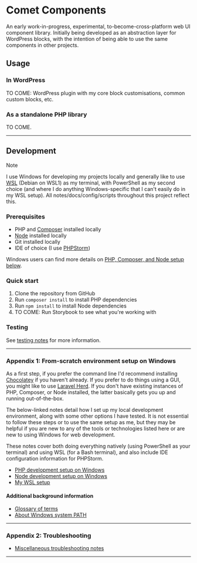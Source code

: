 # Comet Components

An early work-in-progress, experimental, to-become-cross-platform web UI component library. Initially being developed as an abstraction layer for WordPress blocks, with the intention of being able to use the same components in other projects.

## Usage

### In WordPress

TO COME: WordPress plugin with my core block customisations, common custom blocks, etc.

### As a standalone PHP library

TO COME.

---
## Development

> [!NOTE]
> I use Windows for developing my projects locally and generally like to use [WSL](https://learn.microsoft.com/en-us/windows/wsl/) (Debian on WSL1) as my terminal, with PowerShell as my second choice (and where I do anything Windows-specific that I can't easily do in my WSL setup). All notes/docs/config/scripts throughout this project reflect this.

### Prerequisites

- PHP and [Composer](https://getcomposer.org) installed locally 
- [Node](https://nodejs.org) installed locally
- Git installed locally
- IDE of choice (I use [PHPStorm](https://www.jetbrains.com/phpstorm/))

Windows users can find more details on [PHP, Composer, and Node setup below](#appendix-1-from-scratch-environment-setup-on-windows). 

### Quick start

1. Clone the repository from GitHub
2. Run `composer install` to install PHP dependencies
3. Run `npm install` to install Node dependencies
4. TO COME: Run Storybook to see what you're working with

### Testing

See [testing notes](./notes/testing.md) for more information.

---
### Appendix 1: From-scratch environment setup on Windows

As a first step, if you prefer the command line I'd recommend installing [Chocolatey](https://community.chocolatey.org/) if you haven't already. If you prefer to do things using a GUI, you might like to use [Laravel Herd](https://herd.laravel.com/windows). If you don't have existing instances of PHP, Composer, or Node installed, the latter basically gets you up and running out-of-the-box.

The below-linked notes detail how I set up my local development environment, along with some other options I have tested. It is not essential to follow these steps or to use the same setup as me, but they may be helpful if you are new to any of the tools or technologies listed here or are new to using Windows for web development.

These notes cover both doing everything natively (using PowerShell as your terminal) and using WSL (for a Bash terminal), and also include IDE configuration information for PHPStorm.

- [PHP development setup on Windows](./notes/php.md)
- [Node development setup on Windows](./notes/node.md)
- [My WSL setup](./notes/wsl.md)

#### Additional background information
- [Glossary of terms](./notes/glossary.md)
- [About Windows system PATH](./notes/path.md)

---
### Appendix 2: Troubleshooting
- [Miscellaneous troubleshooting notes](./notes/troubleshooting.md)

---
